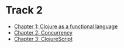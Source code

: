Track 2
=======

* [Chapter 1: Clojure as a functional language](clojure_functional.md)
* [Chapter 2: Concurrency](concurrency.md)
* [Chapter 3: ClojureScript](cljs.md)
